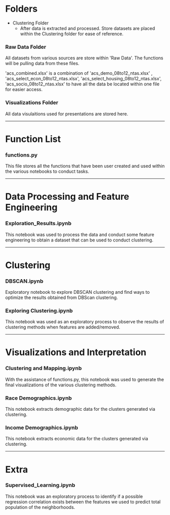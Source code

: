 # Folders

- Clustering Folder
   - After data is extracted and processed. Store datasets are placed within the Clustering folder for ease of reference.
### Raw Data Folder
All datasets from various sources are store within 'Raw Data'. The functions will be pulling data from these files. 

'acs_combined.xlsx' is a combination of 'acs_demo_08to12_ntas.xlsx' , 'acs_select_econ_08to12_ntas.xlsx', 'acs_select_housing_08to12_ntas.xlsx', 'acs_socio_08to12_ntas.xlsx' to have all the data be located within one file for easier access. 

### Visualizations Folder
All data visulaitions used for presentations are stored here.

---

# Function List
### functions.py
This file stores all the functions that have been user created and used within the various notebooks to conduct tasks. 

---

# Data Processing and Feature Engineering
### Exploration_Results.ipynb
This notebook was used to process the data and conduct some feature engineering to obtain a dataset that can be used to conduct clustering.

---

# Clustering
### DBSCAN.ipynb
Exploratory notebook to explore DBSCAN clustering and find ways to optimize the results obtained from DBScan clustering. 

### Exploring Clustering.ipynb 
This notebook was used as an exploratory process to observe the results of clustering methods when features are added/removed.

---

# Visualizations and Interpretation 
### Clustering and Mapping.ipynb 
With the assistance of functions.py, this notebook was used to generate the final visualizations of the various clustering methods. 

### Race Demographics.ipynb
This notebook extracts demographic data for the clusters generated via clustering.

### Income Demographics.ipynb
This notebook extracts economic data for the clusters generated via clustering.

---

# Extra 
### Supervised_Learning.ipynb
This notebook was an exploratory process to identify if a possible regression correlation exists between the features we used to predict total population of the neighborhoods. 




